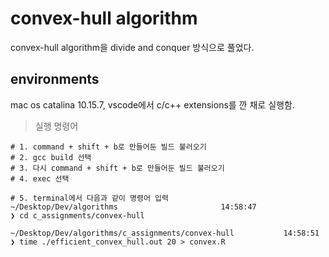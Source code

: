 # convex-hull algorithm

convex-hull algorithm을 divide and conquer 방식으로 풀었다.

## environments

mac os catalina 10.15.7, vscode에서 c/c++ extensions를 깐 채로 실행함.

> 실행 명령어

```shell
# 1. command + shift + b로 만들어둔 빌드 불러오기
# 2. gcc build 선택
# 3. 다시 command + shift + b로 만들어둔 빌드 불러오기
# 4. exec 선택

# 5. terminal에서 다음과 같이 명령어 입력
~/Desktop/Dev/algorithms                       14:58:47
❯ cd c_assignments/convex-hull

~/Desktop/Dev/algorithms/c_assignments/convex-hull           14:58:51
❯ time ./efficient_convex_hull.out 20 > convex.R

```
